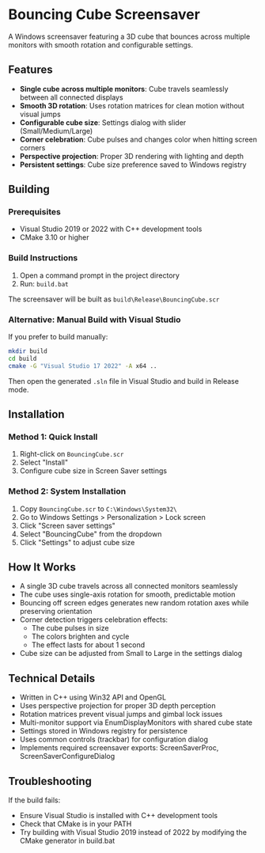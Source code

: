 # Bouncing Cube Screensaver

A Windows screensaver featuring a 3D cube that bounces across multiple monitors with smooth rotation and configurable settings.

## Features

- **Single cube across multiple monitors**: Cube travels seamlessly between all connected displays
- **Smooth 3D rotation**: Uses rotation matrices for clean motion without visual jumps
- **Configurable cube size**: Settings dialog with slider (Small/Medium/Large)
- **Corner celebration**: Cube pulses and changes color when hitting screen corners
- **Perspective projection**: Proper 3D rendering with lighting and depth
- **Persistent settings**: Cube size preference saved to Windows registry

## Building

### Prerequisites
- Visual Studio 2019 or 2022 with C++ development tools
- CMake 3.10 or higher

### Build Instructions

1. Open a command prompt in the project directory
2. Run: `build.bat`

The screensaver will be built as `build\Release\BouncingCube.scr`

### Alternative: Manual Build with Visual Studio

If you prefer to build manually:

```bash
mkdir build
cd build
cmake -G "Visual Studio 17 2022" -A x64 ..
```

Then open the generated `.sln` file in Visual Studio and build in Release mode.

## Installation

### Method 1: Quick Install
1. Right-click on `BouncingCube.scr`
2. Select "Install"
3. Configure cube size in Screen Saver settings

### Method 2: System Installation
1. Copy `BouncingCube.scr` to `C:\Windows\System32\`
2. Go to Windows Settings > Personalization > Lock screen
3. Click "Screen saver settings"
4. Select "BouncingCube" from the dropdown
5. Click "Settings" to adjust cube size

## How It Works

- A single 3D cube travels across all connected monitors seamlessly
- The cube uses single-axis rotation for smooth, predictable motion
- Bouncing off screen edges generates new random rotation axes while preserving orientation
- Corner detection triggers celebration effects:
  - The cube pulses in size
  - The colors brighten and cycle
  - The effect lasts for about 1 second
- Cube size can be adjusted from Small to Large in the settings dialog

## Technical Details

- Written in C++ using Win32 API and OpenGL
- Uses perspective projection for proper 3D depth perception
- Rotation matrices prevent visual jumps and gimbal lock issues
- Multi-monitor support via EnumDisplayMonitors with shared cube state
- Settings stored in Windows registry for persistence
- Uses common controls (trackbar) for configuration dialog
- Implements required screensaver exports: ScreenSaverProc, ScreenSaverConfigureDialog

## Troubleshooting

If the build fails:
- Ensure Visual Studio is installed with C++ development tools
- Check that CMake is in your PATH
- Try building with Visual Studio 2019 instead of 2022 by modifying the CMake generator in build.bat